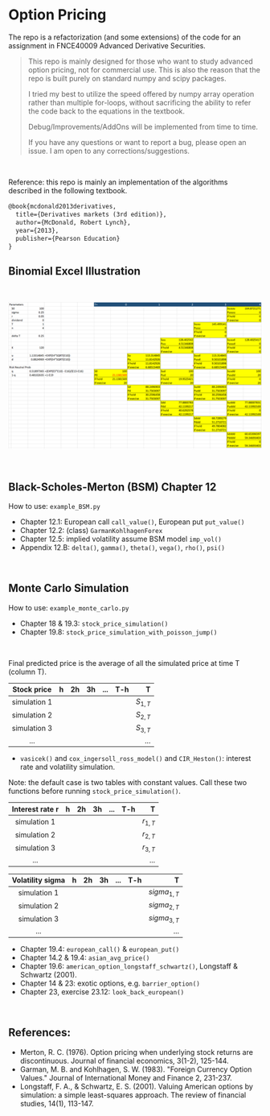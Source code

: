 # Option Pricing
The repo is a refactorization (and some extensions) of the code for an assignment in FNCE40009 Advanced Derivative Securities.
> This repo is mainly designed for those who want to study advanced option pricing, not for commercial use.
> This is also the reason that the repo is built purely on standard numpy and scipy packages.
>
> I tried my best to utilize the speed offered by numpy array operation rather than multiple for-loops, 
> without sacrificing the ability to refer the code back to the equations in the textbook.
>
> Debug/Improvements/AddOns will be implemented from time to time.
>
> If you have any questions or want to report a bug, please open an issue. I am open to any corrections/suggestions.
>

</br>

Reference: this repo is mainly an implementation of the algorithms described in the following textbook.
```
@book{mcdonald2013derivatives,
  title={Derivatives markets (3rd edition)},
  author={McDonald, Robert Lynch},
  year={2013},
  publisher={Pearson Education}
}
```

## Binomial Excel Illustration

</br>

<p align="center">
    <img width="600px" src="./binomial_excel/binomial_illustration.png">
</p>

</br>

## Black-Scholes-Merton (BSM) Chapter 12
How to use: `example_BSM.py`
 * Chapter 12.1: European call `call_value()`, European put `put_value()`
 * Chapter 12.2: (class) `GarmanKohlhagenForex`
 * Chapter 12.5: implied volatility assume BSM model `imp_vol()`
 * Appendix 12.B: `delta()`, `gamma()`, `theta()`, `vega()`, `rho()`, `psi()`

</br>


## Monte Carlo Simulation
How to use: `example_monte_carlo.py`
* Chapter 18 & 19.3: `stock_price_simulation()`
* Chapter 19.8: `stock_price_simulation_with_poisson_jump()`

</br>

Final predicted price is the average of all the simulated price at time T (column T).

| Stock price | h | 2h  | 3h | ... |T-h|T|
| :---------: |:---------:| -----:| -----:| -----:| -----:|----:|
| simulation 1 |   |   |  |  |  | $S_{1,T}$ |
| simulation 2 |   |   |  |  |  | $S_{2,T}$ |
| simulation 3 |   |   |  |  |  | $S_{3,T}$|
| ... |   |   |  |  |  | ... |

* `vasicek()` and `cox_ingersoll_ross_model()` and `CIR_Heston()`: interest rate and volatility simulation.

Note: the default case is two tables with constant values. Call these two functions 
before running `stock_price_simulation()`.

| Interest rate r | h | 2h  | 3h | ... |T-h|T|
| :---------: |:---------:| -----:| -----:| -----:| -----:|----:|
| simulation 1 |   |   |  |  |  | $r_{1,T}$ |
| simulation 2 |   |   |  |  |  | $r_{2,T}$ |
| simulation 3 |   |   |  |  |  | $r_{3,T}$|
| ... |   |   |  |  |  | ... |

| Volatility sigma| h | 2h  | 3h | ... |T-h|T|
| :---------: |:---------:| -----:| -----:| -----:| -----:|----:|
| simulation 1 |   |   |  |  |  | $sigma_{1,T}$ |
| simulation 2 |   |   |  |  |  | $sigma_{2,T}$ |
| simulation 3 |   |   |  |  |  | $sigma_{3,T}$|
| ... |   |   |  |  |  | ... |

* Chapter 19.4: `european_call()` & `european_put()`
* Chapter 14.2 & 19.4: `asian_avg_price()`
* Chapter 19.6: `american_option_longstaff_schwartz()`, Longstaff & Schwartz (2001).
* Chapter 14 & 23: exotic options, e.g. `barrier_option()`
* Chapter 23, exercise 23.12: `look_back_european()`

</br>

## References:
* Merton, R. C. (1976). Option pricing when underlying stock returns are discontinuous. Journal of financial economics, 3(1-2), 125-144.
* Garman, M. B. and Kohlhagen, S. W. (1983). "Foreign Currency Option Values." Journal of International Money and Finance 2, 231-237.
* Longstaff, F. A., & Schwartz, E. S. (2001). Valuing American options by simulation: a simple least-squares approach. The review of financial studies, 14(1), 113-147.
